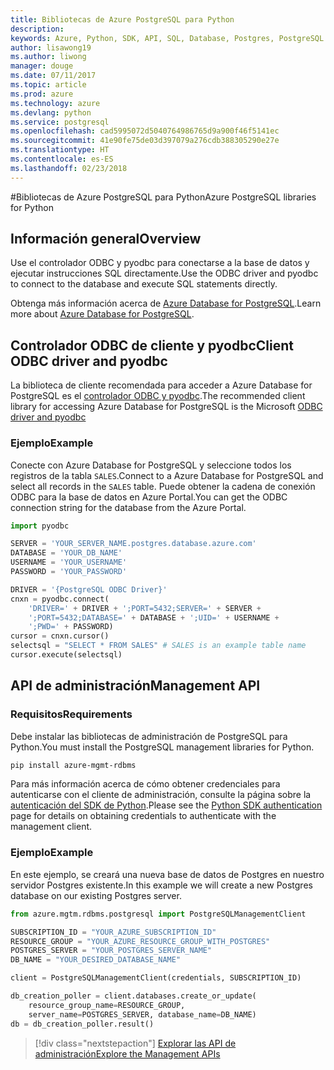 ```yaml
---
title: Bibliotecas de Azure PostgreSQL para Python
description: 
keywords: Azure, Python, SDK, API, SQL, Database, Postgres, PostgreSQL
author: lisawong19
ms.author: liwong
manager: douge
ms.date: 07/11/2017
ms.topic: article
ms.prod: azure
ms.technology: azure
ms.devlang: python
ms.service: postgresql
ms.openlocfilehash: cad5995072d5040764986765d9a900f46f5141ec
ms.sourcegitcommit: 41e90fe75de03d397079a276cdb388305290e27e
ms.translationtype: HT
ms.contentlocale: es-ES
ms.lasthandoff: 02/23/2018
---
```

#<a name="azure-postgresql-libraries-for-python"></a><span data-ttu-id="1199b-103">Bibliotecas de Azure PostgreSQL para Python</span><span class="sxs-lookup"><span data-stu-id="1199b-103">Azure PostgreSQL libraries for Python</span></span>

## <a name="overview"></a><span data-ttu-id="1199b-104">Información general</span><span class="sxs-lookup"><span data-stu-id="1199b-104">Overview</span></span>
<span data-ttu-id="1199b-105">Use el controlador ODBC y pyodbc para conectarse a la base de datos y ejecutar instrucciones SQL directamente.</span><span class="sxs-lookup"><span data-stu-id="1199b-105">Use the ODBC driver and pyodbc to connect to the database and execute SQL statements directly.</span></span>

<span data-ttu-id="1199b-106">Obtenga más información acerca de [Azure Database for PostgreSQL](https://docs.microsoft.com/azure/postgresql/).</span><span class="sxs-lookup"><span data-stu-id="1199b-106">Learn more about [Azure Database for PostgreSQL](https://docs.microsoft.com/azure/postgresql/).</span></span>

## <a name="client-odbc-driver-and-pyodbc"></a><span data-ttu-id="1199b-107">Controlador ODBC de cliente y pyodbc</span><span class="sxs-lookup"><span data-stu-id="1199b-107">Client ODBC driver and pyodbc</span></span>
<span data-ttu-id="1199b-108">La biblioteca de cliente recomendada para acceder a Azure Database for PostgreSQL es el [controlador ODBC y pyodbc](https://docs.microsoft.com/azure/sql-database/sql-database-connect-query-python#install-the-python-and-database-communication-libraries).</span><span class="sxs-lookup"><span data-stu-id="1199b-108">The recommended client library for accessing Azure Database for PostgreSQL is the Microsoft [ODBC driver and pyodbc](https://docs.microsoft.com/azure/sql-database/sql-database-connect-query-python#install-the-python-and-database-communication-libraries)</span></span>

### <a name="example"></a><span data-ttu-id="1199b-109">Ejemplo</span><span class="sxs-lookup"><span data-stu-id="1199b-109">Example</span></span> 

<span data-ttu-id="1199b-110">Conecte con Azure Database for PostgreSQL y seleccione todos los registros de la tabla `SALES`.</span><span class="sxs-lookup"><span data-stu-id="1199b-110">Connect to a Azure Database for PostgreSQL and select all records in the `SALES` table.</span></span> <span data-ttu-id="1199b-111">Puede obtener la cadena de conexión ODBC para la base de datos en Azure Portal.</span><span class="sxs-lookup"><span data-stu-id="1199b-111">You can get the ODBC connection string for the database from the Azure Portal.</span></span>

```python
import pyodbc

SERVER = 'YOUR_SERVER_NAME.postgres.database.azure.com'
DATABASE = 'YOUR_DB_NAME'
USERNAME = 'YOUR_USERNAME'
PASSWORD = 'YOUR_PASSWORD'

DRIVER = '{PostgreSQL ODBC Driver}'
cnxn = pyodbc.connect(
    'DRIVER=' + DRIVER + ';PORT=5432;SERVER=' + SERVER +
    ';PORT=5432;DATABASE=' + DATABASE + ';UID=' + USERNAME +
    ';PWD=' + PASSWORD)
cursor = cnxn.cursor()
selectsql = "SELECT * FROM SALES" # SALES is an example table name
cursor.execute(selectsql)
```

## <a name="management-api"></a><span data-ttu-id="1199b-112">API de administración</span><span class="sxs-lookup"><span data-stu-id="1199b-112">Management API</span></span>
### <a name="requirements"></a><span data-ttu-id="1199b-113">Requisitos</span><span class="sxs-lookup"><span data-stu-id="1199b-113">Requirements</span></span>
<span data-ttu-id="1199b-114">Debe instalar las bibliotecas de administración de PostgreSQL para Python.</span><span class="sxs-lookup"><span data-stu-id="1199b-114">You must install the PostgreSQL management libraries for Python.</span></span>
```bash
pip install azure-mgmt-rdbms
```

<span data-ttu-id="1199b-115">Para más información acerca de cómo obtener credenciales para autenticarse con el cliente de administración, consulte la página sobre la [autenticación del SDK de Python](https://docs.microsoft.com/python/azure/python-sdk-azure-authenticate).</span><span class="sxs-lookup"><span data-stu-id="1199b-115">Please see the [Python SDK authentication](https://docs.microsoft.com/python/azure/python-sdk-azure-authenticate) page for details on obtaining credentials to authenticate with the management client.</span></span>

### <a name="example"></a><span data-ttu-id="1199b-116">Ejemplo</span><span class="sxs-lookup"><span data-stu-id="1199b-116">Example</span></span>
<span data-ttu-id="1199b-117">En este ejemplo, se creará una nueva base de datos de Postgres en nuestro servidor Postgres existente.</span><span class="sxs-lookup"><span data-stu-id="1199b-117">In this example we will create a new Postgres database on our existing Postgres server.</span></span>
```python
from azure.mgtm.rdbms.postgresql import PostgreSQLManagementClient

SUBSCRIPTION_ID = "YOUR_AZURE_SUBSCRIPTION_ID"
RESOURCE_GROUP = "YOUR_AZURE_RESOURCE_GROUP_WITH_POSTGRES"
POSTGRES_SERVER = "YOUR_POSTGRES_SERVER_NAME"
DB_NAME = "YOUR_DESIRED_DATABASE_NAME"

client = PostgreSQLManagementClient(credentials, SUBSCRIPTION_ID)

db_creation_poller = client.databases.create_or_update(
    resource_group_name=RESOURCE_GROUP,
    server_name=POSTGRES_SERVER, database_name=DB_NAME)
db = db_creation_poller.result()
```

> [!div class="nextstepaction"]
> [<span data-ttu-id="1199b-118">Explorar las API de administración</span><span class="sxs-lookup"><span data-stu-id="1199b-118">Explore the Management APIs</span></span>](/python/api/overview/azure/postgresql/management)

